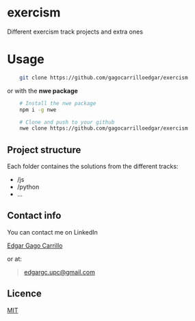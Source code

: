 # exercism
Different exercism track projects and extra ones 

# Usage

```sh
    git clone https://github.com/gagocarrilloedgar/exercism
```

or with the **nwe package**

```sh
    # Install the nwe package
    npm i -g nwe 
```


```sh
    # Clone and push to your github
    nwe clone https://github.com/gagocarrilloedgar/exercism
```

## Project structure

Each folder containes the solutions from the different tracks: 

- /js
- /python
- ...

## Contact info 

You can contact me on LinkedIn

[Edgar Gago Carrillo](https://www.linkedin.com/in/edgargagocarrillo/)

or at:

> edgargc.upc@gmail.com

## Licence 

[MIT](https://opensource.org/licenses/MIT)
